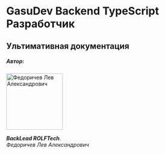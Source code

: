 # GasuDev Backend TypeScript Разработчик

## Ультимативная документация

##### Автор:

<img src="fla.jpg" alt="Федоричев Лев Александрович" width="150"/>

***BackLead ROLFTech***. \
*Федоричев Лев Александрович*